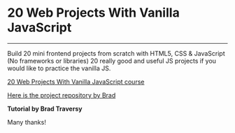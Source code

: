 # 20 Web Projects With Vanilla JavaScript
---
Build 20 mini frontend projects from scratch with HTML5, CSS & JavaScript (No frameworks or libraries)
20 really good and useful JS projects if you would like to practice the vanilla JS.

[20 Web Projects With Vanilla JavaScript course](https://www.udemy.com/course/web-projects-with-vanilla-javascript/?src=sac&kw=20+web+vanil "20 web project with vanilla JS")

[Here is the project repository by Brad](https://github.com/bradtraversy/vanillawebprojects)

**Tutorial by Brad Traversy**

Many thanks!
